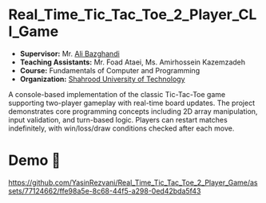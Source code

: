 # Real_Time_Tic_Tac_Toe_2_Player_CLI_Game
- **Supervisor:** Mr. [Ali Bazghandi](https://shahroodut.ac.ir/en/as/?id=S019) <br>
- **Teaching Assistants:** Mr. Foad Ataei, Ms. Amirhossein Kazemzadeh <br>
- **Course:**  Fundamentals of Computer and Programming <br>
- **Organization:** [Shahrood University of Technology](https://www.shahroodut.ac.ir/en/) <br>

A console-based implementation of the classic Tic-Tac-Toe game supporting two-player gameplay with real-time board updates. The project demonstrates core programming concepts including 2D array manipulation, input validation, and turn-based logic. Players can restart matches indefinitely, with win/loss/draw conditions checked after each move.
# Demo :tada:
https://github.com/YasinRezvani/Real_Time_Tic_Tac_Toe_2_Player_Game/assets/77124662/ffe98a5e-8c68-44f5-a298-0ed42bda5f43

